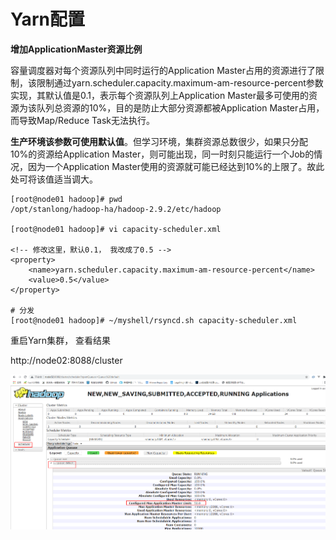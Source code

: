 # Yarn配置

**增加ApplicationMaster资源比例**

容量调度器对每个资源队列中同时运行的Application Master占用的资源进行了限制，该限制通过yarn.scheduler.capacity.maximum-am-resource-percent参数实现，其默认值是0.1，表示每个资源队列上Application Master最多可使用的资源为该队列总资源的10%，目的是防止大部分资源都被Application Master占用，而导致Map/Reduce Task无法执行。

**生产环境该参数可使用默认值**。但学习环境，集群资源总数很少，如果只分配10%的资源给Application Master，则可能出现，同一时刻只能运行一个Job的情况，因为一个Application Master使用的资源就可能已经达到10%的上限了。故此处可将该值适当调大。

```shell
[root@node01 hadoop]# pwd
/opt/stanlong/hadoop-ha/hadoop-2.9.2/etc/hadoop

[root@node01 hadoop]# vi capacity-scheduler.xml

<!-- 修改这里，默认0.1， 我改成了0.5 -->
<property>
    <name>yarn.scheduler.capacity.maximum-am-resource-percent</name>
    <value>0.5</value> 
</property>

# 分发
[root@node01 hadoop]# ~/myshell/rsyncd.sh capacity-scheduler.xml 
```

重启Yarn集群， 查看结果

http://node02:8088/cluster

![](./doc/14.png)



